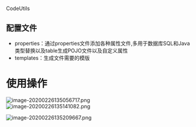 CodeUtils

## 配置文件

* properties：通过properties文件添加各种属性文件,多用于数据库SQL和Java类型替换以及table生成POJO文件以及自定义属性
* templates：生成文件需要的模版

# 使用操作



![image-20200226135056717.png](https://i.loli.net/2020/02/26/smTybB8HhtuY3Az.png)	
![image-20200226135141082.png](https://i.loli.net/2020/02/26/VsW5jekNhJvXBwa.png)

![image-20200226135209667.png](https://i.loli.net/2020/02/26/1RnDysP7LuYKqek.png)
